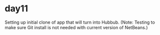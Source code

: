 # day11
Setting up initial clone of app that will turn into Hubbub.
(Note: Testing to make sure Git install is not needed with current version of NetBeans.)
